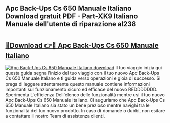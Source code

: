 ## Apc Back-Ups Cs 650 Manuale Italiano Download gratuit PDF - Part-XK9 Italiano Manuale dell'utente di riparazione al238

# <h2><a href="http://dfb6sv5.blite.top/?on=Apc+Back-Ups+Cs+650+Manuale+Italiano">🔗Download 👉🔴 Apc Back-Ups Cs 650 Manuale Italiano</a></h2>

[![Apc Back-Ups Cs 650 Manuale Italiano download](https://i.imgur.com/lujVjoI.png)](http://dfb6sv5.blite.top/?on=Apc+Back-Ups+Cs+650+Manuale+Italiano)
Il tuo viaggio inizia qui questa guida segna l'inizio del tuo viaggio con il tuo nuovo Apc Back-Ups Cs 650 Manuale Italiano e ti guida verso operazioni e gioia di successo. Si prega di leggere attentamente questo manuale contiene informazioni importanti sul funzionamento sicuro ed efficace del nuovo REDDDDDDD. Sperimenta L'efficienza Dell'elenco delle funzionalità mentre usi il tuo nuovo Apc Back-Ups Cs 650 Manuale Italiano. Ci auguriamo che Apc Back-Ups Cs 650 Manuale Italiano sia stato un bene prezioso mentre navighi tra le funzionalità del tuo nuovo prodotto. In caso di domande o dubbi, non esitare a contattare il nostro Team di assistenza clienti.
